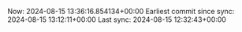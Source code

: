 Now: 2024-08-15 13:36:16.854134+00:00 Earliest commit since sync: 2024-08-15 13:12:11+00:00 Last sync: 2024-08-15 12:32:43+00:00
